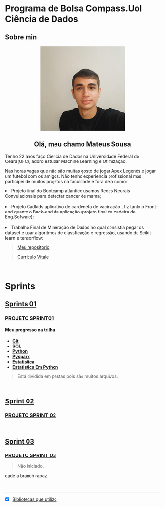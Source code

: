 # Programa de Bolsa Compass.Uol Ciência de Dados


## Sobre min
<div align="center">
  <img src="Img/ImagenPerfil.png" >
</div>


<div align="center">
  <h2>Olá, meu chamo Mateus Sousa</h2>

</div>

<div>

  <p>Tenho 22 anos faço Ciencia de Dados na Universidade Federal do Ceará(UFC), adoro estudar Machine Learning e Otimização.</p>
  <p>Nas horas vagas que não são muitas gosto de jogar Apex Legends e jogar um futebol com os amigos. Não tenho experiencia profissional mas participei de muitos projetos na faculdade e fora dela como:
  &nbsp;<li>Projeto final do Bootcamp atlantico usamos Redes Neurais Convulacionais para detectar cancer de mama;</li>
  &nbsp;<li>Projeto Cadkids aplicativo de cardeneta de vacinação , fiz tanto o Front-end quanto o Back-end da aplicação (projeto final da cadeira de Eng.Sofware);</li>
  &nbsp;<li>Trabalho Final de Mineração de Dados no qual consistia pegar os dataset e usar algoritmos de classficação e regressão, usando do Scikit-learn e tensorflow;</li>
  </p>
</div>

> [Meu repositorio](https://github.com/kaladabrio2020?tab=repositories) 

> [Curriculo Vitale](https://github.com/kaladabrio2020/kaladabrio2020.github.io/blob/main/curritulovitae/Mateus%20Sousa%20do%20Carmo.pdf)


&nbsp;

# Sprints
## [Sprints 01](/Sprint%2001/)
### [**<u>PROJETO  SPRINT01</u>**](/Sprint%2001/ProjetoSprint01/ProjetoSprint01.ipynb)

#### Meu progresso na trilha 
* [**Git**](/Sprint%2001/Parte1-Git/)
* [**SQL**](/Sprint%2001/Parte2-Sql/)
* [**Python**](/Sprint%2001/Parte3-Python/)
* [**Pyspark**](/Sprint%2001/Parte5-Spark/)
* [**Estatistica**](/Sprint%2001/Parte6-Estatistica/)
* [**Estatistica Em Python**](/Sprint%2001/Parte7-EstatisticaParaADemPython/)
> Está dividida em pastas pois são muitos arquivos.


&nbsp;
## [Sprint 02]()
### [**<u>PROJETO SPRINT 02</u>**]()


&nbsp;
## [Sprint 03]()
### [**PROJETO SPRINT 03**]()
> Não iniciado.

cade a branch rapaz 

&nbsp;

-------
- [x] [Bibliotecas que utilizo](/libraries/requeriments.txt)
